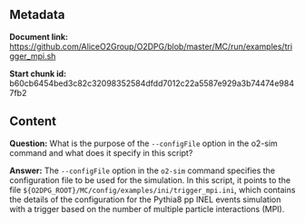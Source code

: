 ## Metadata

**Document link:** https://github.com/AliceO2Group/O2DPG/blob/master/MC/run/examples/trigger_mpi.sh

**Start chunk id:** b60cb6454bed3c82c32098352584dfdd7012c22a5587e929a3b74474e9847fb2

## Content

**Question:** What is the purpose of the `--configFile` option in the o2-sim command and what does it specify in this script?

**Answer:** The `--configFile` option in the `o2-sim` command specifies the configuration file to be used for the simulation. In this script, it points to the file `${O2DPG_ROOT}/MC/config/examples/ini/trigger_mpi.ini`, which contains the details of the configuration for the Pythia8 pp INEL events simulation with a trigger based on the number of multiple particle interactions (MPI).